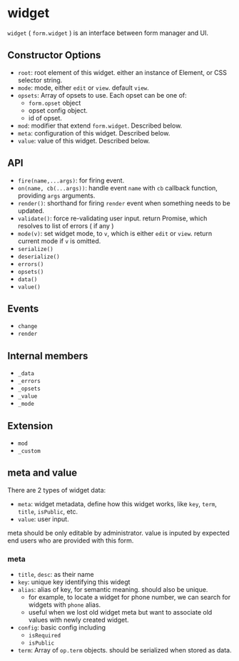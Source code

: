 # widget

`widget` ( `form.widget` ) is an interface between form manager and UI.


## Constructor Options

 - `root`: root element of this widget. either an instance of Element, or CSS selector string.
 - `mode`: mode, either `edit` or `view`. default `view`.
 - `opsets`: Array of opsets to use. Each opset can be one of:
   - `form.opset` object
   - opset config object.
   - id of opset.
 - `mod`: modifier that extend `form.widget`. Described below.
 - `meta`: configuration of this widget. Described below.
 - `value`: value of this widget. Described below.


## API

 - `fire(name,...args)`: for firing event.
 - `on(name, cb(...args))`: handle event `name` with `cb` callback function, providing `args` arguments.
 - `render()`: shorthand for firing `render` event when something needs to be updated.
 - `validate()`: force re-validating user input. return Promise, which resolves to list of errors ( if any )
 - `mode(v)`: set widget mode, to `v`, which is either `edit` or `view`. return current mode if `v` is omitted.
 - `serialize()`
 - `deserialize()`
 - `errors()`
 - `opsets()`
 - `data()`
 - `value()`


## Events

 - `change`
 - `render`


## Internal members

 - `_data`
 - `_errors`
 - `_opsets`
 - `_value`
 - `_mode`


## Extension

 - `mod`
 - `_custom`


## meta and value

There are 2 types of widget data:

 - `meta`: widget metadata, define how this widget works, like `key`, `term`, `title`, `isPublic`, etc.
 - `value`: user input.

meta should be only editable by administrator. value is inputed by expected end users who are provided with this form.

### meta

 - `title`, `desc`: as their name
 - `key`: unique key identifying this widegt
 - `alias`: alias of key, for semantic meaning. should also be unique.
   - for example, to locate a widget for phone number, we can search for widgets with `phone` alias.
   - useful when we lost old widget meta but want to associate old values with newly created widget.
 - `config`: basic config including
   - `isRequired`
   - `isPublic`
 - `term`: Array of `op.term` objects. should be serialized when stored as data.

